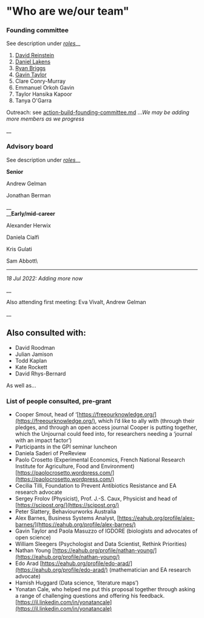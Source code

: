 # "Who are we/our team"

### Founding committee

See description under [_roles_](https://effective-giving-marketing.gitbook.io/unjournal-x-ea-and-global-priorities-research/readme/call-for-participants-research#roles)__

1. [David Reinstein](https://www.davidreinstein.org)
2. [Daniel Lakens](https://sites.google.com/site/lakens2/)
3. [Ryan Briggs](https://www.ryancbriggs.net/)
4. [Gavin Taylor](https://onscienceandacademia.org/t/gavin-taylor/356)
5. Clare Conry-Murray
6. Emmanuel Orkoh Gavin
7. Taylor Hansika Kapoor
8. Tanya O'Garra



Outreach: see [action-build-founding-committee.md](../../action-and-progress/action-build-founding-committee.md "mention") ..._We may be adding more members as we progress_

__

### Advisory board

See description under [_roles_](https://effective-giving-marketing.gitbook.io/unjournal-x-ea-and-global-priorities-research/readme/call-for-participants-research#roles)__

**Senior**

Andrew Gelman

Jonathan Berman

__\
__**Early/mid-career**

Alexander Herwix&#x20;

Daniela Cialfi

&#x20;Kris Gulati

&#x20;Sam Abbott\
****

_18 Jul 2022: Adding more now_

__

Also attending first meeting: Eva Vivalt, Andrew Gelman

__



## Also consulted with:

* David Roodman
* Julian Jamison
* Todd Kaplan
* Kate Rockett
* David Rhys-Bernard

As well as...

### List of people consulted, pre-grant

* Cooper Smout, head of ‘[https://freeourknowledge.org/](https://freeourknowledge.org/), which I’d like to ally with (through their pledges, and through an open access journal Cooper is putting together, which the Unjournal could feed into, for researchers needing a ‘journal with an impact factor’)
* Participants in the GPI seminar luncheon
* Daniela Saderi of PreReview
* Paolo Crosetto (Experimental Economics, French National Research Institute for Agriculture, Food and Environment) [https://paolocrosetto.wordpress.com/](https://paolocrosetto.wordpress.com/)
* Cecilia Tilli, Foundation to Prevent Antibiotics Resistance and EA research advocate
* Sergey Frolov (Physicist), Prof. J.-S. Caux, Physicist and head of [https://scipost.org/](https://scipost.org/)
* Peter Slattery, Behaviourworks Australia
* Alex Barnes, Business Systems Analyst, [https://eahub.org/profile/alex-barnes/](https://eahub.org/profile/alex-barnes/)
* Gavin Taylor and Paola Masuzzo of IGDORE (biologists and advocates of open science)
* William Sleegers (Psychologist and Data Scientist, Rethink Priorities)
* Nathan Young [https://eahub.org/profile/nathan-young/](https://eahub.org/profile/nathan-young/)
* Edo Arad [https://eahub.org/profile/edo-arad/](https://eahub.org/profile/edo-arad/) (mathematician and EA research advocate)
* Hamish Huggard (Data science, ‘literature maps’)
* Yonatan Cale, who helped me put this proposal together through asking a range of challenging questions and offering his feedback. [https://il.linkedin.com/in/yonatancale](https://il.linkedin.com/in/yonatancale)
